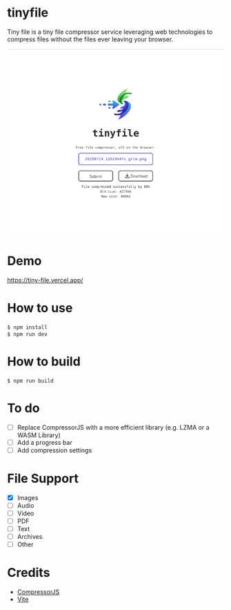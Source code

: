 # tinyfile

Tiny file is a tiny file compressor service leveraging web technologies to compress files without the files ever leaving
your browser.

<img src="public/screenshot.png" alt="MarineGEO circle logo" style="width: 720px;"/>

# Demo

https://tiny-file.vercel.app/

# How to use

```shell
$ npm install
$ npm run dev
```

# How to build

```shell
$ npm run build
```

# To do

- [ ] Replace CompressorJS with a more efficient library (e.g. LZMA or a WASM Library)
- [ ] Add a progress bar
- [ ] Add compression settings

# File Support

- [x] Images
- [ ] Audio
- [ ] Video
- [ ] PDF
- [ ] Text
- [ ] Archives
- [ ] Other

# Credits

- [CompressorJS](https://www.npmjs.com/package/compressorjs)
- [Vite](https://vite.dev/)